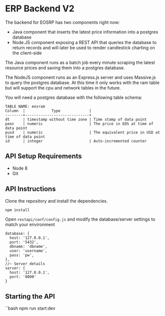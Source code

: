 # ERP Backend V2

The backend for EOSRP has two components right now:
* Java component that inserts the latest price information into a postgres database
* Node.JS component exposing a REST API that queries the database to return records and will later be used to render candlestick charting on the client-side

The Java component runs as a batch job every minute scraping the latest resource prices and saving them into a postgres database.

The NodeJS component runs as an Express.js server and uses Massive.js to query the postgres database. At this time it only works with the ram table but will support the cpu and network tables in the future.


You will need a postgres database with the following table schema:

```
TABLE NAME: eosram
Column  |            Type             |
--------+-----------------------------+
dt      | timestamp without time zone | Time stamp of data point
peos    | numeric                     | The price in EOS at time of data point
pusd    | numeric                     | The equivalent price in USD at time of data point
id      | integer                     | Auto-incremented counter
```

## API Setup Requirements

* Node 8
* Git

## API Instructions
Clone the repository and install the dependencies.

```bash
npm install
```

Open `restapi/conf/config.js` and modify the database/server settings to match your environment

```
database: {
  host: '127.0.0.1',
  port: '5432',
  dbname: 'dbname',
  user: 'username',
  pass: 'pw',
},
//~ Server details
server: {
  host: '127.0.0.1',
  port: '8000'
}
```

## Starting the API

``bash
npm run start:dev
```
